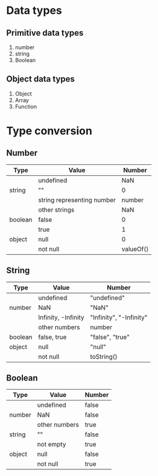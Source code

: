 # Data types
## Primitive  data types
1. number
2. string
3. Boolean
## Object data types
1. Object
2. Array
3. Function

# Type conversion
## Number

Type    | Value                      | Number
--------|----------------------------|----------
        | undefined                  | NaN
string  | ""                         | 0
        | string representing number | number
        | other strings              | NaN
boolean | false                      | 0
        | true                       | 1
object  | null                       | 0
        | not null                   | valueOf()

## String
Type    | Value               | Number
--------|---------------------|------------------------
        | undefined           | "undefined"
number  | NaN                 | "NaN"
        | Infinity, -Infinity | "Infinity", "-Infinity"
        | other numbers       | number
boolean | false, true         | "false", "true"
object  | null                | "null"
        | not null            | toString()

## Boolean

Type   | Value         | Number
-------|---------------|-------
       | undefined     | false
number | NaN           | false
       | other numbers | true
string | ""            | false
       | not empty     | true
object | null          | false
       | not null      | true
